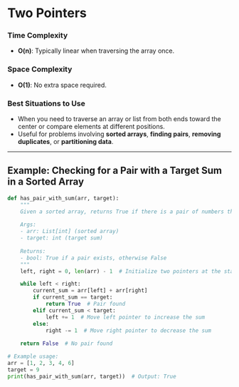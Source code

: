 # Two Pointers

### Time Complexity
- **O(n)**: Typically linear when traversing the array once.
  
### Space Complexity
- **O(1)**: No extra space required.

### Best Situations to Use
- When you need to traverse an array or list from both ends toward the center or compare elements at different positions.
- Useful for problems involving **sorted arrays**, **finding pairs**, **removing duplicates**, or **partitioning data**.

---

## Example: Checking for a Pair with a Target Sum in a Sorted Array
```python
def has_pair_with_sum(arr, target):
    """
    Given a sorted array, returns True if there is a pair of numbers that adds up to the target.
    
    Args:
    - arr: List[int] (sorted array)
    - target: int (target sum)
    
    Returns:
    - bool: True if a pair exists, otherwise False
    """
    left, right = 0, len(arr) - 1  # Initialize two pointers at the start and end of the array

    while left < right:
        current_sum = arr[left] + arr[right]
        if current_sum == target:
            return True  # Pair found
        elif current_sum < target:
            left += 1  # Move left pointer to increase the sum
        else:
            right -= 1  # Move right pointer to decrease the sum
    
    return False  # No pair found

# Example usage:
arr = [1, 2, 3, 4, 6]
target = 9
print(has_pair_with_sum(arr, target))  # Output: True
